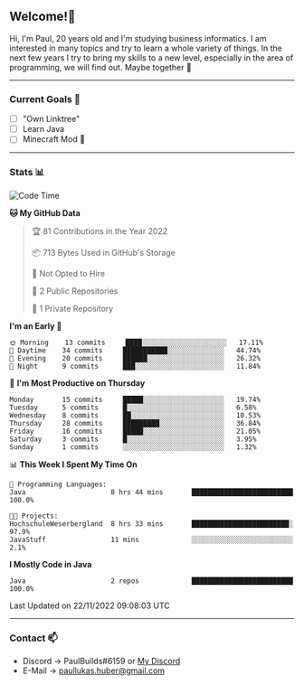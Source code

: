 ## Welcome!👋

Hi, I'm Paul, 20 years old and I'm studying business informatics. I am interested in many topics and try to learn a whole variety of things. In the next few years I try to bring my skills to a new level, especially in the area of programming, we will find out.
Maybe together 🤙

---
### Current Goals 🥅

- [ ] "Own Linktree"
- [ ] Learn Java
- [ ] Minecraft Mod 👀

---
### Stats 📊

<!--START_SECTION:waka-->
![Code Time](http://img.shields.io/badge/Code%20Time-51%20hrs%2038%20mins-blue)

**🐱 My GitHub Data** 

> 🏆 81 Contributions in the Year 2022
 > 
> 📦 713 Bytes Used in GitHub's Storage 
 > 
> 🚫 Not Opted to Hire
 > 
> 📜 2 Public Repositories 
 > 
> 🔑 1 Private Repository 
 > 
**I'm an Early 🐤** 

```text
🌞 Morning    13 commits     ████░░░░░░░░░░░░░░░░░░░░░   17.11% 
🌆 Daytime    34 commits     ███████████░░░░░░░░░░░░░░   44.74% 
🌃 Evening    20 commits     ██████░░░░░░░░░░░░░░░░░░░   26.32% 
🌙 Night      9 commits      ███░░░░░░░░░░░░░░░░░░░░░░   11.84%

```
📅 **I'm Most Productive on Thursday** 

```text
Monday       15 commits     █████░░░░░░░░░░░░░░░░░░░░   19.74% 
Tuesday      5 commits      █░░░░░░░░░░░░░░░░░░░░░░░░   6.58% 
Wednesday    8 commits      ██░░░░░░░░░░░░░░░░░░░░░░░   10.53% 
Thursday     28 commits     █████████░░░░░░░░░░░░░░░░   36.84% 
Friday       16 commits     █████░░░░░░░░░░░░░░░░░░░░   21.05% 
Saturday     3 commits      █░░░░░░░░░░░░░░░░░░░░░░░░   3.95% 
Sunday       1 commits      ░░░░░░░░░░░░░░░░░░░░░░░░░   1.32%

```


📊 **This Week I Spent My Time On** 

```text
💬 Programming Languages: 
Java                     8 hrs 44 mins       █████████████████████████   100.0%

🐱‍💻 Projects: 
HochschuleWeserbergland  8 hrs 33 mins       ████████████████████████░   97.9% 
JavaStuff                11 mins             ░░░░░░░░░░░░░░░░░░░░░░░░░   2.1%

```

**I Mostly Code in Java** 

```text
Java                     2 repos             █████████████████████████   100.0%

```



 Last Updated on 22/11/2022 09:08:03 UTC
<!--END_SECTION:waka-->

---
### Contact 📫

* Discord -> PaulBuilds#6159 or [My Discord](https://discord.gg/7kq6UnB)
* E-Mail -> paullukas.huber@gmail.com
